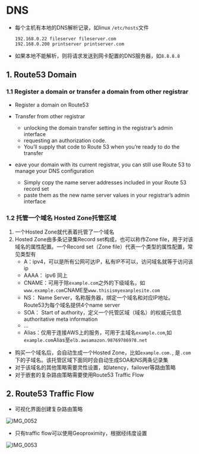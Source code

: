 
# DNS

- 每个主机有本地的DNS解析记录，如linux `/etc/hosts`文件
  ```
  192.168.0.22 fileserver fileserver.com
  192.168.0.200 printserver printserver.com
  ```
- 如果本地不能解析，则将请求发送到网卡配置的DNS服务器，如`8.8.8.8`
## 1. Route53 Domain
### 1.1 Register a domain or transfer a domain from other registrar
- Register a domain on Route53
- Transfer from other registrar
  - unlocking the domain transfer setting in the registrar’s admin interface 
  - requesting an authorization code.
  - You’ll supply that code to Route 53 when you’re ready to do the transfer
  
- eave your domain with its current registrar, you can still use Route 53 to manage your DNS configuration
  - Simply copy the name server addresses included in your Route 53 record set 
  - paste them as the new name server values in your registrar’s admin interface
  
### 1.2 托管一个域名 Hosted Zone托管区域
1. 一个Hosted Zone就代表着托管了一个域名
2. Hosted Zone由多条记录集Record set构成，也可以称作Zone file，用于对该域名的属性配置。一个Record set（Zone file）代表一个类型的属性配置，常见类型有
    - A：ipv4，可以是所有公网可达IP，私有IP不可以，访问域名就等于访问该ip
    - AAAA： ipv6 同上
    - CNAME：可用于除`example.com`之外的下级域名，如`www.example.com`CNAME至`www.thisismyexanplesite.com`
    - NS： Name Server，名称服务器，绑定一个域名和对应IP地址。Route53为每个域名提供4个name server
    - SOA： Start of authority，定义一个托管区域（域名）的权威元信息authoritative meta information
    - ...
    - Alias：仅用于连接AWS上的服务，可用于主域名`example.com`,如`example.com`Alias至`elb.awsamazon.98769786978.net`

- 购买一个域名后，会自动生成一个Hosted Zone，比如`example.com.`, 是`.com`下的子域名。该托管区域下面同时会自动生成SOA和NS两条记录集
- 对于该域名的其他策略需要灵性设置，如latency，failover等路由策略
- 对于嵌套的复杂路由策略需要使用Route53 Traffic Flow

## 2. Route53 Traffic Flow
- 可视化界面创建复杂路由策略

![IMG_0052](https://user-images.githubusercontent.com/26485327/71156175-cbe38580-2282-11ea-95d3-4420c6b51703.jpeg)

- 只有traffic flow可以使用Geoproximity，根据经纬度设置


![IMG_0053](https://user-images.githubusercontent.com/26485327/71156562-94290d80-2283-11ea-9fac-8034d2461695.jpeg)


